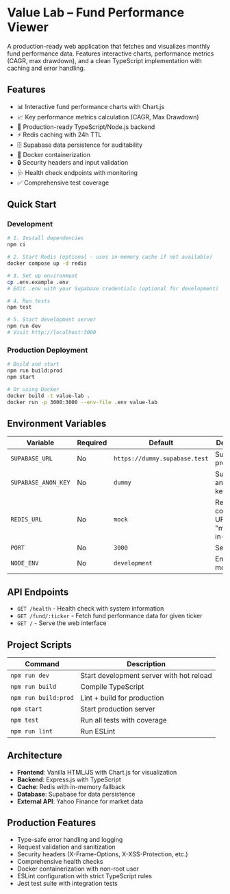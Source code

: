 # Value Lab – Fund Performance Viewer

A production-ready web application that fetches and visualizes monthly fund performance data. Features interactive charts, performance metrics (CAGR, max drawdown), and a clean TypeScript implementation with caching and error handling.

## Features

- 📊 Interactive fund performance charts with Chart.js
- 📈 Key performance metrics calculation (CAGR, Max Drawdown)
- 🚀 Production-ready TypeScript/Node.js backend
- ⚡ Redis caching with 24h TTL
- 🗄️ Supabase data persistence for auditability
- 🐋 Docker containerization
- 🔒 Security headers and input validation
- 🩺 Health check endpoints with monitoring
- ✅ Comprehensive test coverage

## Quick Start

### Development

```bash
# 1. Install dependencies
npm ci

# 2. Start Redis (optional - uses in-memory cache if not available)
docker compose up -d redis

# 3. Set up environment
cp .env.example .env
# Edit .env with your Supabase credentials (optional for development)

# 4. Run tests
npm test

# 5. Start development server
npm run dev
# Visit http://localhost:3000
```

### Production Deployment

```bash
# Build and start
npm run build:prod
npm start

# Or using Docker
docker build -t value-lab .
docker run -p 3000:3000 --env-file .env value-lab
```

## Environment Variables

| Variable | Required | Default | Description |
|----------|----------|---------|-------------|
| `SUPABASE_URL` | No | `https://dummy.supabase.test` | Supabase project URL |
| `SUPABASE_ANON_KEY` | No | `dummy` | Supabase anonymous key |
| `REDIS_URL` | No | `mock` | Redis connection URL (use "mock" for in-memory) |
| `PORT` | No | `3000` | Server port |
| `NODE_ENV` | No | `development` | Environment mode |

## API Endpoints

- `GET /health` - Health check with system information
- `GET /fund/:ticker` - Fetch fund performance data for given ticker
- `GET /` - Serve the web interface

## Project Scripts

| Command | Description |
|---------|-------------|
| `npm run dev` | Start development server with hot reload |
| `npm run build` | Compile TypeScript |
| `npm run build:prod` | Lint + build for production |
| `npm start` | Start production server |
| `npm test` | Run all tests with coverage |
| `npm run lint` | Run ESLint |

## Architecture

- **Frontend**: Vanilla HTML/JS with Chart.js for visualization
- **Backend**: Express.js with TypeScript
- **Cache**: Redis with in-memory fallback
- **Database**: Supabase for data persistence
- **External API**: Yahoo Finance for market data

## Production Features

- Type-safe error handling and logging
- Request validation and sanitization
- Security headers (X-Frame-Options, X-XSS-Protection, etc.)
- Comprehensive health checks
- Docker containerization with non-root user
- ESLint configuration with strict TypeScript rules
- Jest test suite with integration tests